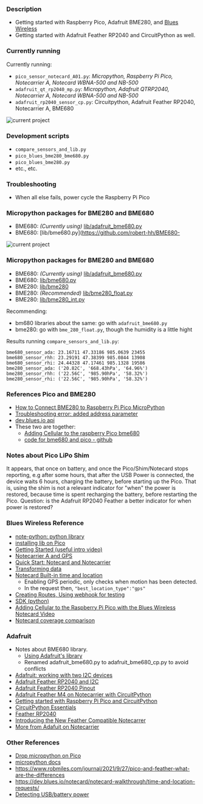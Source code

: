 ### Description
* Getting started with Raspberry Pico, Adafruit BME280, and [Blues Wireless](https://blues.io/)
* Getting started with Adafruit Feather RP2040 and CircuitPython as well.

### Currently running
Currently running:
* `pico_sensor_notecard_A01.py`:  *Micropython, Raspberry Pi Pico, Notecarrier A, Notecard WBNA-500 and NB-500*
* `adafruit_qt_rp2040_mp.py`: *Micropython, Adafruit QTRP2040, Notecarrier A, Notecard WBNA-500 and NB-500*
* `adafruit_rp2040_sensor_cp.py`: Circuitpython, Adafruit Feather RP2040, Notecarrier A, BME680

![current project](./images/pico_blues_bme680.png)

### Development scripts
* `compare_sensors_and_lib.py`
* `pico_blues_bme280_bme680.py`
* `pico_blues_bme280.py`
* etc., etc.

### Troubleshooting
* When all else fails, power cycle the Raspberry Pi Pico

### Micropython packages for BME280 and BME680
* BME680: _(Currently using)_ [lib/adafruit_bme680.py](https://github.com/bsatrom/notecard-pico)
* BME680: [lib/bme680.py](https://github.com/robert-hh/BME680-

![current project](./images/pico_blues_bme680.png)

### Micropython packages for BME280 and BME680
* BME680: _(Currently using)_ [lib/adafruit_bme680.py](https://github.com/bsatrom/notecard-pico)
* BME680: [lib/bme680.py](https://github.com/robert-hh/BME680-Micropython/tree/master)
* BME280: [lib/bme280](https://github.com/SebastianRoll/mpy_bme280_esp8266)
* BME280: _(Recommended)_ [lib/bme280_float.py](https://github.com/robert-hh/BME280)
* BME280: [lib/bme280_int.py](https://github.com/robert-hh/BME280)

Recommending:
* bm680 libraries about the same: go with `adafruit_bme680.py` 
* bme280: go with `bme_280_float.py`, though the humidity is a little hight

Results running `compare_sensors_and_lib.py`:
```
bme680_sensor_ada: 23.16711 47.33186 985.0639 23455
bme680_sensor_rhh: 23.29191 47.38399 985.0844 13908
bme680_sensor_rhi: 24.44328 47.17461 985.1328 19586
bme280_sensor_ada: ('20.82C', '668.43hPa', '64.96%')
bme280_sensor_rhh: ('22.56C', '985.90hPa', '58.32%')
bme280_sensor_rhi: ('22.56C', '985.90hPa', '58.32%')
```
### References Pico and BME280
* [How to Connect BME280 to Raspberry Pi Pico MicroPython](https://www.hackster.io/shilleh/how-to-connect-bme280-to-raspberry-pi-pico-micropython-91a392)
* [Troubleshooting error:  added address parameter](https://forums.raspberrypi.com/viewtopic.php?t=343123)
* [dev.blues.io api](https://dev.blues.io/api-reference/notecard-api/introduction/)
* These two are together:
    * [Adding Cellular to the raspberry Pico bme680](https://www.hackster.io/brandonsatrom/adding-cellular-to-the-raspberry-pi-pico-b8a4b6)
    * [code for bme680 and pico - github](https://github.com/bsatrom/notecard-pico)

### Notes about Pico LiPo Shim
It appears, that once on battery, and once the Pico/Shim/Notecard stops reporting, e.g after some hours, that
after the USB Power is connected, the device waits 6 hours, charging the battery, before starting up the Pico.
That is, using the shim is not a relevant indicator for "when" the power is restored, because time is spent recharging the
battery, before restarting the Pico. Question: is the Adafruit RP2040 Feather a better indicator for when power is restored?

### Blues Wireless Reference
* [note-python: python library](https://github.com/blues/note-python)
* [installing lib on Pico](https://dev.blues.io/tools-and-sdks/firmware-libraries/python-library/)
* [Getting Started (useful intro video)](https://blues.io/blog/get-started-cellular-raspberry-pi-webinar/)
* [Notecarrier A and GPS](https://www.hackster.io/rob-lauer/sending-a-cellular-gps-tracker-around-the-world-literally-4b830c)
* [Quick Start: Notecard and Notecarrier](https://dev.blues.io/quickstart/notecard-quickstart/notecard-and-notecarrier-f/)
* [Transforming data](https://dev.blues.io/guides-and-tutorials/routing-data-to-cloud/general-http-https/)
* [Notecard Built-in time and location](https://dev.blues.io/notecard/notecard-walkthrough/time-and-location-requests/)
    * Enabling GPS periodic, only checks when motion has been detected.
    * In the request then, `"best_location_type":"gps"`
* [Creating Routes, Using webhook for testing](https://dev.blues.io/guides-and-tutorials/routing-data-to-cloud/general-http-https/#introduction)
* [SDK (python)](https://dev.blues.io/tools-and-sdks/firmware-libraries/python-library/)
* [Adding Cellular to the Raspberry Pi Pico with the Blues Wireless Notecard Video](https://www.youtube.com/watch?v=rxq9vc1sW_0)
* [Notecard coverage comparison](https://dev.blues.io/datasheets/notecard-datasheet/note-nbna-500/)

### Adafruit
* Notes about BME680 library.
    * [Using Adafruit's library](https://github.com/adafruit/Adafruit_CircuitPython_BME680/blob/main/adafruit_bme680.py)
    * Renamed adafruit_bme680.py to adafruit_bme680_cp.py to avoid conflicts
* [Adafruit: working with two I2C devices](https://learn.adafruit.com/working-with-multiple-i2c-devices/two-devices-using-alternate-address)
* [Adafruit Feather RP2040 and I2C](https://picockpit.com/raspberry-pi/circuitpython-adafruit-feather-rp2040-and-i2c/)
* [Adafruit Feather RP2040 Pinout](https://learn.adafruit.com/adafruit-feather-rp2040-pico/pinouts)
* [Adafruit Feather M4 on Notecarrier with CircuitPython](https://dev.blues.io/guides-and-tutorials/collecting-sensor-data/notecarrier-f/adafruit-feather-m4-express/circuitpython/)
* [Getting started with Raspberry Pi Pico and CircuitPython ](https://learn.adafruit.com/getting-started-with-raspberry-pi-pico-circuitpython/overview)
* [CircuitPython Essentials](https://learn.adafruit.com/circuitpython-essentials/circuitpython-pins-and-modules)
* [Feather RP2040](https://learn.adafruit.com/adafruit-feather-rp2040-pico)
* [Introducing the New Feather Compatible Notecarrer](https://dev.blues.io/guides-and-tutorials/collecting-sensor-data/notecarrier-f/adafruit-feather-m4-express/circuitpython/)
* [More from Adafuit on Notecarrier](https://blog.adafruit.com/2021/12/02/eye-on-npi-blues-wireless-notecard-cellular-modem-modules-and-notecarriers-eyeonnpi-digikey-digikey-blueswireless/)

### Other References
* [Drop micropython on Pico](https://www.raspberrypi.com/documentation/microcontrollers/micropython.html)
* [micropython docs](https://docs.micropython.org/en/latest/rp2/quickref.html)
* https://www.robmiles.com/journal/2021/9/27/pico-and-feather-what-are-the-differences
* https://dev.blues.io/notecard/notecard-walkthrough/time-and-location-requests/
* [Detecting USB/battery power](https://forums.raspberrypi.com/viewtopic.php?t=300676)
